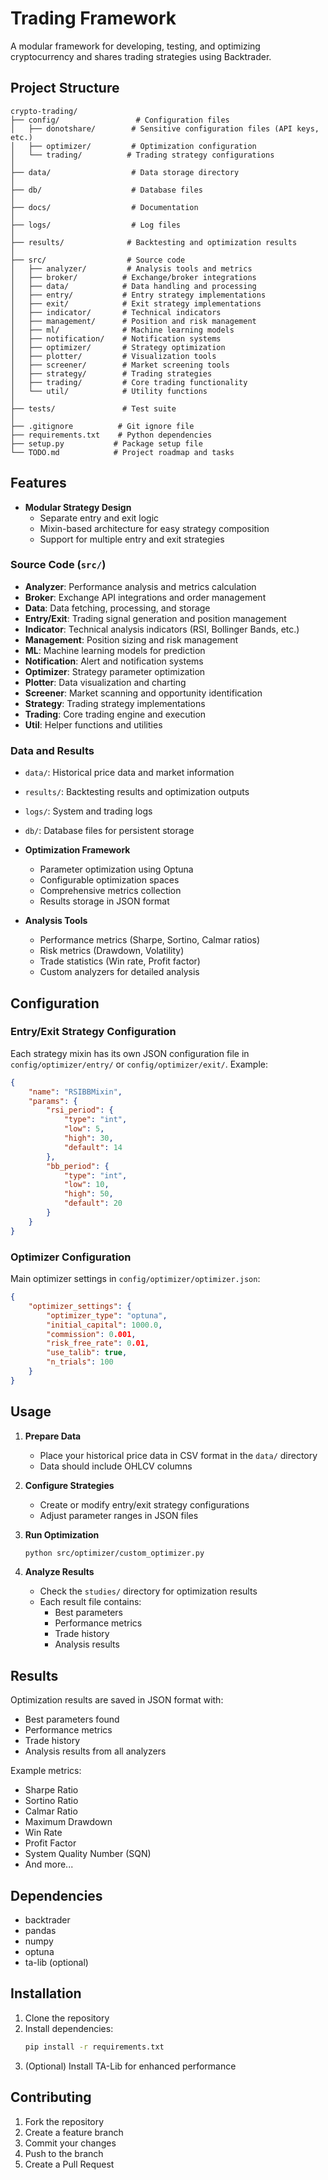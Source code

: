 # Trading Framework

A modular framework for developing, testing, and optimizing cryptocurrency and shares trading strategies using Backtrader.

## Project Structure

```
crypto-trading/
├── config/                 # Configuration files
│   ├── donotshare/        # Sensitive configuration files (API keys, etc.)
│   ├── optimizer/         # Optimization configuration
│   └── trading/          # Trading strategy configurations
│
├── data/                  # Data storage directory
│
├── db/                    # Database files
│
├── docs/                  # Documentation
│
├── logs/                  # Log files
│
├── results/              # Backtesting and optimization results
│
├── src/                  # Source code
│   ├── analyzer/         # Analysis tools and metrics
│   ├── broker/          # Exchange/broker integrations
│   ├── data/            # Data handling and processing
│   ├── entry/           # Entry strategy implementations
│   ├── exit/            # Exit strategy implementations
│   ├── indicator/       # Technical indicators
│   ├── management/      # Position and risk management
│   ├── ml/              # Machine learning models
│   ├── notification/    # Notification systems
│   ├── optimizer/       # Strategy optimization
│   ├── plotter/         # Visualization tools
│   ├── screener/        # Market screening tools
│   ├── strategy/        # Trading strategies
│   ├── trading/         # Core trading functionality
│   └── util/            # Utility functions
│
├── tests/               # Test suite
│
├── .gitignore          # Git ignore file
├── requirements.txt    # Python dependencies
├── setup.py           # Package setup file
└── TODO.md            # Project roadmap and tasks
```

## Features

- **Modular Strategy Design**
  - Separate entry and exit logic
  - Mixin-based architecture for easy strategy composition
  - Support for multiple entry and exit strategies

### Source Code (`src/`)
- **Analyzer**: Performance analysis and metrics calculation
- **Broker**: Exchange API integrations and order management
- **Data**: Data fetching, processing, and storage
- **Entry/Exit**: Trading signal generation and position management
- **Indicator**: Technical analysis indicators (RSI, Bollinger Bands, etc.)
- **Management**: Position sizing and risk management
- **ML**: Machine learning models for prediction
- **Notification**: Alert and notification systems
- **Optimizer**: Strategy parameter optimization
- **Plotter**: Data visualization and charting
- **Screener**: Market scanning and opportunity identification
- **Strategy**: Trading strategy implementations
- **Trading**: Core trading engine and execution
- **Util**: Helper functions and utilities

### Data and Results
- `data/`: Historical price data and market information
- `results/`: Backtesting results and optimization outputs
- `logs/`: System and trading logs
- `db/`: Database files for persistent storage

- **Optimization Framework**
  - Parameter optimization using Optuna
  - Configurable optimization spaces
  - Comprehensive metrics collection
  - Results storage in JSON format

- **Analysis Tools**
  - Performance metrics (Sharpe, Sortino, Calmar ratios)
  - Risk metrics (Drawdown, Volatility)
  - Trade statistics (Win rate, Profit factor)
  - Custom analyzers for detailed analysis

## Configuration

### Entry/Exit Strategy Configuration

Each strategy mixin has its own JSON configuration file in `config/optimizer/entry/` or `config/optimizer/exit/`. Example:

```json
{
    "name": "RSIBBMixin",
    "params": {
        "rsi_period": {
            "type": "int",
            "low": 5,
            "high": 30,
            "default": 14
        },
        "bb_period": {
            "type": "int",
            "low": 10,
            "high": 50,
            "default": 20
        }
    }
}
```

### Optimizer Configuration

Main optimizer settings in `config/optimizer/optimizer.json`:

```json
{
    "optimizer_settings": {
        "optimizer_type": "optuna",
        "initial_capital": 1000.0,
        "commission": 0.001,
        "risk_free_rate": 0.01,
        "use_talib": true,
        "n_trials": 100
    }
}
```

## Usage

1. **Prepare Data**
   - Place your historical price data in CSV format in the `data/` directory
   - Data should include OHLCV columns

2. **Configure Strategies**
   - Create or modify entry/exit strategy configurations
   - Adjust parameter ranges in JSON files

3. **Run Optimization**
   ```bash
   python src/optimizer/custom_optimizer.py
   ```

4. **Analyze Results**
   - Check the `studies/` directory for optimization results
   - Each result file contains:
     - Best parameters
     - Performance metrics
     - Trade history
     - Analysis results

## Results

Optimization results are saved in JSON format with:
- Best parameters found
- Performance metrics
- Trade history
- Analysis results from all analyzers

Example metrics:
- Sharpe Ratio
- Sortino Ratio
- Calmar Ratio
- Maximum Drawdown
- Win Rate
- Profit Factor
- System Quality Number (SQN)
- And more...

## Dependencies

- backtrader
- pandas
- numpy
- optuna
- ta-lib (optional)

## Installation

1. Clone the repository
2. Install dependencies:
   ```bash
   pip install -r requirements.txt
   ```
3. (Optional) Install TA-Lib for enhanced performance

## Contributing

1. Fork the repository
2. Create a feature branch
3. Commit your changes
4. Push to the branch
5. Create a Pull Request 